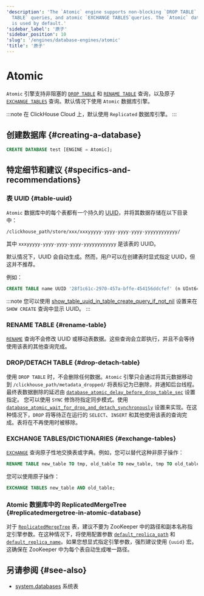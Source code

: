 ```yaml
---
'description': 'The `Atomic` engine supports non-blocking `DROP TABLE` and `RENAME
  TABLE` queries, and atomic `EXCHANGE TABLES`queries. The `Atomic` database engine
  is used by default.'
'sidebar_label': '原子'
'sidebar_position': 10
'slug': '/engines/database-engines/atomic'
'title': '原子'
---
```





# Atomic 

`Atomic` 引擎支持非阻塞的 [`DROP TABLE`](#drop-detach-table) 和 [`RENAME TABLE`](#rename-table) 查询，以及原子 [`EXCHANGE TABLES`](#exchange-tables) 查询。默认情况下使用 `Atomic` 数据库引擎。

:::note
在 ClickHouse Cloud 上，默认使用 `Replicated` 数据库引擎。
:::

## 创建数据库 {#creating-a-database}

```sql
CREATE DATABASE test [ENGINE = Atomic];
```

## 特定细节和建议 {#specifics-and-recommendations}

### 表 UUID {#table-uuid}

`Atomic` 数据库中的每个表都有一个持久的 [UUID](../../sql-reference/data-types/uuid.md)，并将其数据存储在以下目录中：

```text
/clickhouse_path/store/xxx/xxxyyyyy-yyyy-yyyy-yyyy-yyyyyyyyyyyy/
```

其中 `xxxyyyyy-yyyy-yyyy-yyyy-yyyyyyyyyyyy` 是该表的 UUID。

默认情况下，UUID 会自动生成。然而，用户可以在创建表时显式指定 UUID，但这并不推荐。

例如：

```sql
CREATE TABLE name UUID '28f1c61c-2970-457a-bffe-454156ddcfef' (n UInt64) ENGINE = ...;
```

:::note
您可以使用 [show_table_uuid_in_table_create_query_if_not_nil](../../operations/settings/settings.md#show_table_uuid_in_table_create_query_if_not_nil) 设置来在 `SHOW CREATE` 查询中显示 UUID。
:::

### RENAME TABLE {#rename-table}

[`RENAME`](../../sql-reference/statements/rename.md) 查询不会修改 UUID 或移动表数据。这些查询会立即执行，并且不会等待使用该表的其他查询完成。

### DROP/DETACH TABLE {#drop-detach-table}

使用 `DROP TABLE` 时，不会删除任何数据。`Atomic` 引擎只会通过将其元数据移动到 `/clickhouse_path/metadata_dropped/` 将表标记为已删除，并通知后台线程。最终表数据删除的延迟由 [`database_atomic_delay_before_drop_table_sec`](../../operations/server-configuration-parameters/settings.md#database_atomic_delay_before_drop_table_sec) 设置指定。
您可以使用 `SYNC` 修饰符指定同步模式。使用 [`database_atomic_wait_for_drop_and_detach_synchronously`](../../operations/settings/settings.md#database_atomic_wait_for_drop_and_detach_synchronously) 设置来实现。在这种情况下，`DROP` 将等待正在运行的 `SELECT`、`INSERT` 和其他使用该表的查询完成。表将在不再使用时被移除。

### EXCHANGE TABLES/DICTIONARIES {#exchange-tables}

[`EXCHANGE`](../../sql-reference/statements/exchange.md) 查询原子性地交换表或字典。例如，您可以替代这种非原子操作：

```sql title="Non-atomic"
RENAME TABLE new_table TO tmp, old_table TO new_table, tmp TO old_table;
```
您可以使用原子操作：

```sql title="Atomic"
EXCHANGE TABLES new_table AND old_table;
```

### Atomic 数据库中的 ReplicatedMergeTree {#replicatedmergetree-in-atomic-database}

对于 [`ReplicatedMergeTree`](/engines/table-engines/mergetree-family/replication) 表，建议不要为 ZooKeeper 中的路径和副本名称指定引擎参数。在这种情况下，将使用配置参数 [`default_replica_path`](../../operations/server-configuration-parameters/settings.md#default_replica_path) 和 [`default_replica_name`](../../operations/server-configuration-parameters/settings.md#default_replica_name)。如果您想显式指定引擎参数，强烈建议使用 `{uuid}` 宏。这确保在 ZooKeeper 中为每个表自动生成唯一路径。

## 另请参阅 {#see-also}

- [system.databases](../../operations/system-tables/databases.md) 系统表
